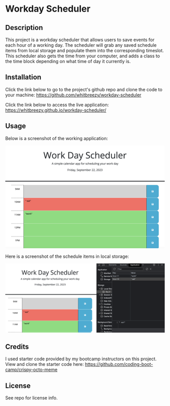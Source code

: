 # Workday Scheduler

## Description

This project is a workday scheduler that allows users to save events for each hour of a working day. The scheduler will grab any saved schedule items from local storage and populate them into the corresponding timeslot. This scheduler also gets the time from your computer, and adds a class to the time block depending on what time of day it currently is.

## Installation

Click the link below to go to the project's github repo and clone the code to your machine: 
https://github.com/whitbreezy/workday-scheduler

Click the link below to access the live application:
https://whitbreezy.github.io/workday-scheduler/

## Usage

Below is a screenshot of the working application:

![alt text](./assets/screenshot.png)

Here is a screenshot of the schedule items in local storage: 

![alt text](./assets/localstorage.png)

## Credits

I used starter code provided by my bootcamp instructors on this project. View and clone the starter code here:
https://github.com/coding-boot-camp/crispy-octo-meme

## License

See repo for license info.

